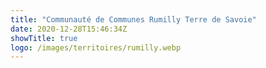 ```yaml
---
title: "Communauté de Communes Rumilly Terre de Savoie"
date: 2020-12-28T15:46:34Z
showTitle: true
logo: /images/territoires/rumilly.webp
---
```

